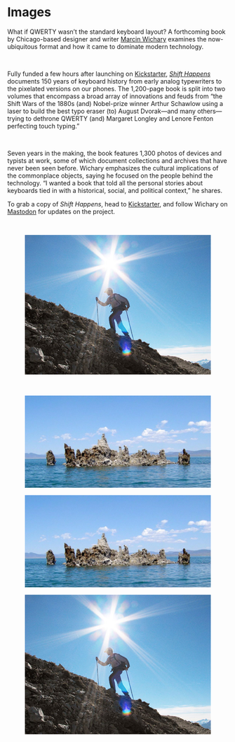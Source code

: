 # Images

What if QWERTY wasn’t the standard keyboard layout? A forthcoming book by Chicago-based designer and writer [Marcin Wichary](https://aresluna.org/) examines the now-ubiquitous format and how it came to dominate modern technology.

<figure><img src="broken-reference" alt=""><figcaption></figcaption></figure>

Fully funded a few hours after launching on [Kickstarter](https://www.kickstarter.com/projects/mwichary/shift-happens?ref=2wnl1e), [_Shift Happens_ ](https://shifthappens.site/)documents 150 years of keyboard history from early analog typewriters to the pixelated versions on our phones. The 1,200-page book is split into two volumes that encompass a broad array of innovations and feuds from “the Shift Wars of the 1880s (and) Nobel-prize winner Arthur Schawlow using a laser to build the best typo eraser (to) August Dvorak—and many others—trying to dethrone QWERTY (and) Margaret Longley and Lenore Fenton perfecting touch typing.”

<figure><img src="broken-reference" alt=""><figcaption></figcaption></figure>

Seven years in the making, the book features 1,300 photos of devices and typists at work, some of which document collections and archives that have never been seen before. Wichary emphasizes the cultural implications of the commonplace objects, saying he focused on the people behind the technology. “I wanted a book that told all the personal stories about keyboards tied in with a historical, social, and political context,” he shares.

To grab a copy of _Shift Happens_, head to [Kickstarter](https://www.kickstarter.com/projects/mwichary/shift-happens?ref=av4ohi), and follow Wichary on [Mastodon](https://mastodon.online/@mwichary) for updates on the project.



<figure><img src="broken-reference" alt=""><figcaption></figcaption></figure>

<div>

<figure><img src=".gitbook/assets/380px.jpeg" alt=""><figcaption></figcaption></figure>

 

<figure><img src="broken-reference" alt=""><figcaption></figcaption></figure>

 

<figure><img src=".gitbook/assets/Tufa_towers_in_Mono_Lake-1000px.jpeg" alt=""><figcaption></figcaption></figure>

</div>

<div>

<figure><img src=".gitbook/assets/Tufa_towers_in_Mono_Lake-1000px.jpeg" alt=""><figcaption></figcaption></figure>

 

<figure><img src=".gitbook/assets/380px.jpeg" alt=""><figcaption></figcaption></figure>

</div>
